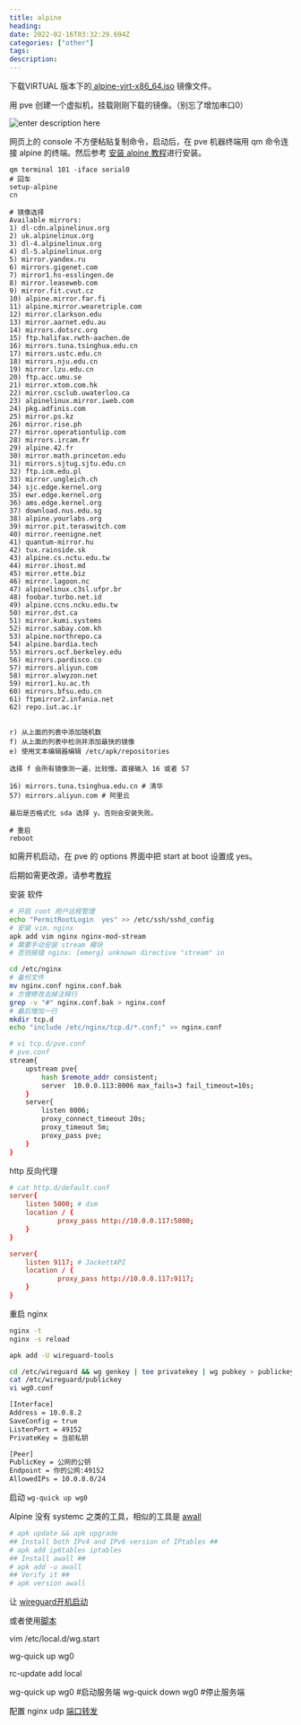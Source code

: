 ```yaml
---
title: alpine 
heading: 
date: 2022-02-16T03:32:29.694Z
categories: ["other"]
tags: 
description: 
---
```


下载VIRTUAL 版本下的[ alpine-virt-x86_64.iso](https://alpinelinux.org/downloads/) 镜像文件。


用 pve 创建一个虚拟机，挂载刚刚下载的镜像。（别忘了增加串口0）

![enter description here](https://gitee.com/smile365/blogimg/raw/master/小书匠/1644983838329.png)


网页上的 console 不方便粘贴复制命令，启动后，在 pve 机器终端用 qm 命令连接 alpine 的终端。然后参考 [安装 alpine 教程](https://zhuanlan.zhihu.com/p/107963371)进行安装。 
```
qm terminal 101 -iface serial0
# 回车
setup-alpine
cn

# 镜像选择 
Available mirrors:
1) dl-cdn.alpinelinux.org
2) uk.alpinelinux.org
3) dl-4.alpinelinux.org
4) dl-5.alpinelinux.org
5) mirror.yandex.ru
6) mirrors.gigenet.com
7) mirror1.hs-esslingen.de
8) mirror.leaseweb.com
9) mirror.fit.cvut.cz
10) alpine.mirror.far.fi
11) alpine.mirror.wearetriple.com
12) mirror.clarkson.edu
13) mirror.aarnet.edu.au
14) mirrors.dotsrc.org
15) ftp.halifax.rwth-aachen.de
16) mirrors.tuna.tsinghua.edu.cn
17) mirrors.ustc.edu.cn
18) mirrors.nju.edu.cn
19) mirror.lzu.edu.cn
20) ftp.acc.umu.se
21) mirror.xtom.com.hk
22) mirror.csclub.uwaterloo.ca
23) alpinelinux.mirror.iweb.com
24) pkg.adfinis.com
25) mirror.ps.kz
26) mirror.rise.ph
27) mirror.operationtulip.com
28) mirrors.ircam.fr
29) alpine.42.fr
30) mirror.math.princeton.edu
31) mirrors.sjtug.sjtu.edu.cn
32) ftp.icm.edu.pl
33) mirror.ungleich.ch
34) sjc.edge.kernel.org
35) ewr.edge.kernel.org
36) ams.edge.kernel.org
37) download.nus.edu.sg
38) alpine.yourlabs.org
39) mirror.pit.teraswitch.com
40) mirror.reenigne.net
41) quantum-mirror.hu
42) tux.rainside.sk
43) alpine.cs.nctu.edu.tw
44) mirror.ihost.md
45) mirror.ette.biz
46) mirror.lagoon.nc
47) alpinelinux.c3sl.ufpr.br
48) foobar.turbo.net.id
49) alpine.ccns.ncku.edu.tw
50) mirror.dst.ca
51) mirror.kumi.systems
52) mirror.sabay.com.kh
53) alpine.northrepo.ca
54) alpine.bardia.tech
55) mirrors.ocf.berkeley.edu
56) mirrors.pardisco.co
57) mirrors.aliyun.com
58) mirror.alwyzon.net
59) mirror1.ku.ac.th
60) mirrors.bfsu.edu.cn
61) ftpmirror2.infania.net
62) repo.iut.ac.ir


r) 从上面的列表中添加随机数
f) 从上面的列表中检测并添加最快的镜像
e) 使用文本编辑器编辑 /etc/apk/repositories

选择 f 会所有镜像测一遍，比较慢。直接输入 16 或者 57

16) mirrors.tuna.tsinghua.edu.cn # 清华
57) mirrors.aliyun.com # 阿里云

最后是否格式化 sda 选择 y。否则会安装失败。
 
# 重启
reboot

```


如需开机启动，在 pve 的 options 界面中把 start at boot 设置成 yes。 

后期如需更改源，请参考[教程](https://mirrors.tuna.tsinghua.edu.cn/help/alpine/)


安装 软件
```bash
# 开启 root 用户远程管理
echo "PermitRootLogin  yes" >> /etc/ssh/sshd_config
# 安装 vim、nginx
apk add vim nginx nginx-mod-stream
# 需要手动安装 stream 模块
# 否则报错 nginx: [emerg] unknown directive "stream" in

cd /etc/nginx
# 备份文件
mv nginx.conf nginx.conf.bak
# 方便修改去掉注释行
grep -v "#" nginx.conf.bak > nginx.conf 
# 最后增加一行
mkdir tcp.d
echo "include /etc/nginx/tcp.d/*.conf;" >> nginx.conf 
```

```bash
# vi tcp.d/pve.conf
# pve.conf
stream{
    upstream pve{
        hash $remote_addr consistent;
        server 	10.0.0.113:8006 max_fails=3 fail_timeout=10s;  
    }
    server{
        listen 8006;
        proxy_connect_timeout 20s;
        proxy_timeout 5m;
        proxy_pass pve;
    }
}
```


http 反向代理
```pf.conf
# cat http.d/default.conf
server{
    listen 5000; # dsm
    location / {
            proxy_pass http://10.0.0.117:5000;
    }
}

server{                                          
    listen 9117; # JackettAPI     
    location / {     
            proxy_pass http://10.0.0.117:9117;
    }                               
} 
```

重启 nginx
```bash
nginx -t
nginx -s reload

apk add -U wireguard-tools

cd /etc/wireguard && wg genkey | tee privatekey | wg pubkey > publickey
cat /etc/wireguard/publickey 
vi wg0.conf

[Interface]
Address = 10.0.8.2
SaveConfig = true
ListenPort = 49152
PrivateKey = 当前私钥

[Peer]
PublicKey = 公网的公钥
Endpoint = 你的公网:49152
AllowedIPs = 10.0.8.0/24        
```


启动 ` wg-quick up wg0 `


Alpine 没有 systemc 之类的工具，相似的工具是 [awall](https://www.cyberciti.biz/faq/how-to-set-up-a-firewall-with-awall-on-alpine-linux/)
```bash
# apk update && apk upgrade
## Install both IPv4 and IPv6 version of IPtables ##
# apk add ip6tables iptables
## Install awall ##
# apk add -u awall
## Verify it ##
# apk version awall
```

让 [wireguard开机启动](https://www.cyberciti.biz/faq/how-to-set-up-wireguard-vpn-server-on-alpine-linux/) 

或者使用[脚本](https://www.kryii.com/44.html)

vim /etc/local.d/wg.start

wg-quick up wg0

rc-update add local

wg-quick up wg0    #启动服务端
wg-quick down wg0  #停止服务端


配置 nginx udp [端口转发](https://blog.51cto.com/moerjinrong/2287680)
